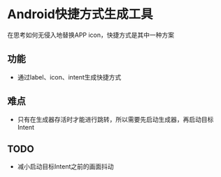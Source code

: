 # Android快捷方式生成工具
在思考如何无侵入地替换APP icon，快捷方式是其中一种方案

## 功能
- 通过label、icon、intent生成快捷方式

## 难点
- 只有在生成器存活时才能进行跳转，所以需要先启动生成器，再启动目标Intent

## TODO
- 减小启动目标Intent之前的画面抖动